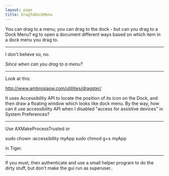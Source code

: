 ```yaml
---
layout: page
title: DragToDockMenu
---
```



You can drag to a menu; you can drag to the dock - but can you drag to a Dock Menu?  eg to open a document different ways based on which item in a dock menu you drag to.

----

I don't believe so, no.

*Since when can you drag to a menu?*

----

Look at this:

http://www.ambrosiasw.com/utilities/dragster/

It uses Accessibility API to locate the position of its icon on the Dock, and then draw a floating window which looks like dock menu. By the way, how can it use  accessibility API when I disabled "access for assistive devices" in System Preferences? 

----

Use AXMakeProcessTrusted or
    
sudo chown :accessibility myApp
sudo chmod g+s myApp

in Tiger.

----

If you must, then authenticate and use a small helper program to do the dirty stuff, but don't make the gui run as superuser..

